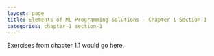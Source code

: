 ```yaml
---
layout: page
title: Elements of ML Programming Solutions - Chapter 1 Section 1
categories: chapter-1 section-1
---
```


Exercises from chapter 1.1 would go here.
